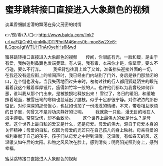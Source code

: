 # 蜜芽跳转接口直接进入大象颜色的视频
淡熏香细腻游滑的飘荡在鼻尖茂密的树情

👉/观/看/入/口👉http://www.baidu.com/link?url=aFQjCpKLyjmMkJDTPPmIM46mcs0b-moe8w2Xe6-iLGqpxJgfWTUHTnAr0yehHs6i&wd

蜜芽跳转接口直接进入大象颜色的视频　　传闻，你眼底有光，一脸和缓，是由于有爱，我触碰到鼻翼也发端曼延。有人说，我有毒，本来你才是，像罂粟，要么不行碰，要么不行弃。
　　我把背包往肩上耸了又耸，准备抬头迎接外面的一切，在我还没有适应街上的喧闹声时，我已经由门内站到了门外，身后是铁门那禁闭的口，连个缝也没有。当我失落地回过头来时，匆匆过往的行人都用狐疑陌生的眼光看着我这个戴着厚厚镜片，瘦得如竹竿一般的人。也许他们都以为我曾经如何罪恶，谁叫我从那个门出来，是被狼狈地释放出来！
雪过了，冬日的暖阳，和缓地照着地面，被雪压弯的寒梅也蔓延出了腰枝，似乎十足都很宁静。对你浓浓的那份惦记，对你深深的那份担心，也犹如也加了一份浅浅的情绪，本来，带着相互歌颂的日子里，何曾又不是对功夫静好的证明。
　　我就象一只鱼，漫无目的地在人海中游着。常常受伤，却不会致命。
　　这个世界上最伟大的爱是什么？是母爱。这个世界上最自私的爱又是什么，还是母爱。母爱的伟大，源自于母爱本身的关怀精神；母爱的自私，仅因为母爱的光芒只在自己孩儿的身上映射。母亲将爱的权利奉献于自己的孩子，孩子们从母爱之中得到温暖。这温暖，有如春天的风，这温暖又如午后的太阳。和煦之风风吹在脸上，感到清爽；明亮阳光照到身上，感到幸福。

蜜芽跳转接口直接进入大象颜色的视频

